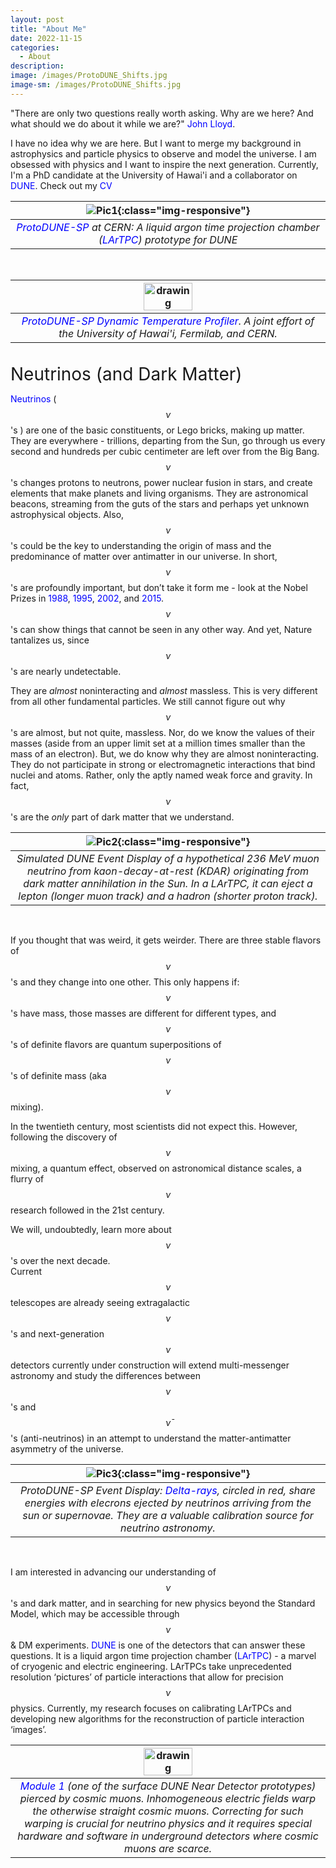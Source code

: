 ```yaml
---
layout: post
title: "About Me"
date: 2022-11-15
categories:
  - About
description:
image: /images/ProtoDUNE_Shifts.jpg
image-sm: /images/ProtoDUNE_Shifts.jpg
---
```


"There are only two questions really worth asking. Why are we here? And what should we do about it while we are?" <a href="https://www.ted.com/talks/john_lloyd_inventories_the_invisible" style="color: blue; text-decoration: none;">John Lloyd</a>.

I have no idea why we are here. But I want to merge my background in astrophysics and particle physics to observe and model the universe. I am obsessed with physics and I want to inspire the next generation. Currently, I'm a PhD candidate at the University of Hawai'i and a collaborator on <a href="https://lbnf-dune.fnal.gov/how-it-works/introduction/" style="color: blue; text-decoration: none;">DUNE</a>. Check out my <a href ="/assets/CV.pdf" style="color: blue; text-decoration: none;">CV</a>

| ![Pic1](/images/2018_June_ProtoDUNE.JPG){:class="img-responsive"} | 
|:--:| 
| *<a href="https://www.symmetrymagazine.org/article/protodune-in-pictures" style="color: blue; text-decoration: none;">ProtoDUNE-SP</a> at CERN: A liquid argon time projection chamber (<a href="https://en.wikipedia.org/wiki/Time_projection_chamber#The_Liquid_Argon_Time_Projection_Chamber_(LArTPC)" style="color: blue; text-decoration: none;">LArTPC</a>) prototype for DUNE* |

<br/>

| <img src="/images/ProtoDUNE_Thermometer.jpeg" alt="drawing" width="40%"/> | 
|:--:| 
| *<a href="https://news.fnal.gov/2018/11/how-to-build-a-towering-millikelvin-thermometer" style="color: blue; text-decoration: none;">ProtoDUNE-SP Dynamic Temperature Profiler</a>. A joint effort of the University of Hawai'i, Fermilab, and CERN.* |

<br/>
<span style="font-size:2em;">Neutrinos (and Dark Matter)</span>
<br/>

<a href="https://neutrinos.fnal.gov/" style="color: blue; text-decoration: none;">Neutrinos</a> ( $$\nu$$'s ) are one of the basic constituents, or Lego bricks, making up matter.
They are everywhere - trillions, departing from the Sun, go through us every second and hundreds per cubic centimeter are left over from the Big Bang. $$\nu$$'s changes protons to neutrons, power nuclear fusion in stars, and create elements that make planets and living organisms. They are astronomical beacons, streaming from the guts of the stars and perhaps yet unknown astrophysical objects. Also, $$\nu$$'s could be the key to understanding the origin of mass and the predominance of matter over antimatter in our universe.
In short, $$\nu$$'s are profoundly important, but don’t take it form me - look at the Nobel Prizes in <a href="https://www.nobelprize.org/prizes/physics/1988/summary/" style="color: blue; text-decoration: none;">1988</a>, <a href="https://www.nobelprize.org/prizes/physics/1995/summary/" style="color: blue; text-decoration: none;">1995</a>, <a href="https://www.nobelprize.org/prizes/physics/2002/summary/" style="color: blue; text-decoration: none;">2002</a>, and <a href="https://www.nobelprize.org/prizes/physics/2015/summary/" style="color: blue; text-decoration: none;">2015</a>. $$\nu$$'s can show things that cannot be seen in any other way. And yet, Nature tantalizes us, since $$\nu$$'s are nearly undetectable.

They are *almost* noninteracting and *almost* massless.
This is very different from all other fundamental particles. 
We still cannot figure out why $$\nu$$'s are almost, but not quite, massless. 
Nor, do we know the values of their masses (aside from an upper limit set at a million times smaller than the mass of an electron). 
But, we do know why they are almost noninteracting. 
They do not participate in strong or electromagnetic interactions that bind nuclei and atoms. 
Rather, only the aptly named weak force and gravity. In fact, $$\nu$$'s are the *only* part of dark matter that we understand. 

| ![Pic2](/images/KDAR_Neutrino.png){:class="img-responsive"} | 
|:--:| 
| *Simulated DUNE Event Display of a hypothetical 236 MeV muon neutrino from kaon-decay-at-rest (KDAR) originating from dark matter annihilation in the Sun. In a LArTPC, it can eject a lepton (longer muon track) and a hadron (shorter proton track).* |

<br/>

If you thought that was weird, it gets weirder. 
There are three stable flavors of $$\nu$$'s and they change into one other. 
This only happens if: $$\nu$$'s have mass, those masses are different for different types, and  $$\nu$$'s of definite flavors are quantum superpositions of $$\nu$$'s of definite mass (aka $$\nu$$ mixing). 

In the twentieth century, most scientists did not expect this. 
However, following the discovery of $$\nu$$ mixing, a quantum effect, observed on astronomical distance scales, a flurry of $$\nu$$ research followed in the 21st century. 

We will, undoubtedly, learn more about $$\nu$$'s over the next decade.  
Current $$\nu$$ telescopes are already seeing extragalactic $$\nu$$'s and next-generation $$\nu$$ detectors currently under construction will extend multi-messenger astronomy and study the differences between $$\nu$$'s and $$\bar \nu$$'s (anti-neutrinos) in an attempt to understand the matter-antimatter asymmetry of the universe.

| ![Pic3](/images/DeltaRayExample.png){:class="img-responsive"} | 
|:--:| 
| *ProtoDUNE-SP Event Display: <a href="https://en.wikipedia.org/wiki/Delta_ray" style="color: blue; text-decoration: none;">Delta-rays</a>, circled in red, share energies with elecrons ejected by neutrinos arriving from the sun or supernovae. They are a valuable calibration source for neutrino astronomy.* |

<br/>

I am interested in advancing our understanding of $$\nu$$'s and dark matter, and in searching for new physics beyond the Standard Model, which may be accessible through $$\nu$$ & DM experiments. <a href="https://lbnf-dune.fnal.gov/how-it-works/introduction/" style="color: blue; text-decoration: none;">DUNE</a> is one of the detectors that can answer these questions. It is a liquid argon time projection chamber (<a href="https://en.wikipedia.org/wiki/Time_projection_chamber#The_Liquid_Argon_Time_Projection_Chamber_(LArTPC)" style="color: blue; text-decoration: none;">LArTPC</a>) - a marvel of cryogenic and electric engineering. LArTPCs take unprecedented resolution ‘pictures’ of particle interactions that allow for precision $$\nu$$ physics. Currently, my research focuses on calibrating LArTPCs and developing new algorithms for the reconstruction of particle interaction ‘images’.

| <img src="/images/Module1_Example.png" alt="drawing" width="40%"/> | 
|:--:| 
| *<a href="https://news.fnal.gov/2021/06/dune-prototype-detector-argoncube-crosses-the-globe/" style="color: blue; text-decoration: none;">Module 1</a> (one of the surface DUNE Near Detector prototypes) pierced by cosmic muons. Inhomogeneous electric fields warp the otherwise straight cosmic muons. Correcting for such warping is crucial for neutrino physics and it requires special hardware and software in underground detectors where cosmic muons are scarce.* |

<br/>
